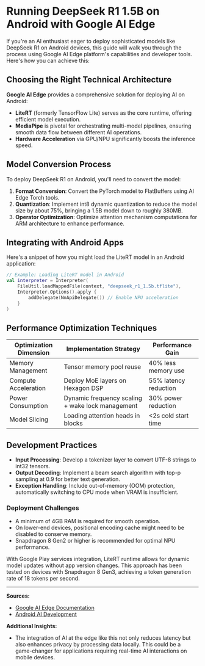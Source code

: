 # Running DeepSeek R1 1.5B on Android with Google AI Edge

If you're an AI enthusiast eager to deploy sophisticated models like DeepSeek R1 on Android devices, this guide will walk you through the process using Google AI Edge platform's capabilities and developer tools. Here's how you can achieve this:

## **Choosing the Right Technical Architecture**

**Google AI Edge** provides a comprehensive solution for deploying AI on Android:

- **LiteRT** (formerly TensorFlow Lite) serves as the core runtime, offering efficient model execution.
- **MediaPipe** is pivotal for orchestrating multi-model pipelines, ensuring smooth data flow between different AI operations.
- **Hardware Acceleration** via GPU/NPU significantly boosts the inference speed.

## **Model Conversion Process**

To deploy DeepSeek R1 on Android, you'll need to convert the model:

1. **Format Conversion**: Convert the PyTorch model to FlatBuffers using AI Edge Torch tools.
2. **Quantization**: Implement int8 dynamic quantization to reduce the model size by about 75%, bringing a 1.5B model down to roughly 380MB.
3. **Operator Optimization**: Optimize attention mechanism computations for ARM architecture to enhance performance.

## **Integrating with Android Apps**

Here's a snippet of how you might load the LiteRT model in an Android application:

```kotlin
// Example: Loading LiteRT model in Android
val interpreter = Interpreter(
    FileUtil.loadMappedFile(context, "deepseek_r1_1.5b.tflite"),
    Interpreter.Options().apply {
        addDelegate(NnApiDelegate()) // Enable NPU acceleration
    }
)
```

## **Performance Optimization Techniques**

| Optimization Dimension | Implementation Strategy                            | Performance Gain  |
|------------------------|----------------------------------------------------|-------------------|
| Memory Management       | Tensor memory pool reuse                           | 40% less memory use |
| Compute Acceleration    | Deploy MoE layers on Hexagon DSP                   | 55% latency reduction |
| Power Consumption       | Dynamic frequency scaling + wake lock management   | 30% power reduction |
| Model Slicing           | Loading attention heads in blocks                  | <2s cold start time |

## **Development Practices**

- **Input Processing**: Develop a tokenizer layer to convert UTF-8 strings to int32 tensors.
- **Output Decoding**: Implement a beam search algorithm with top-p sampling at 0.9 for better text generation.
- **Exception Handling**: Include out-of-memory (OOM) protection, automatically switching to CPU mode when VRAM is insufficient.

### **Deployment Challenges**

- A minimum of 4GB RAM is required for smooth operation.
- On lower-end devices, positional encoding cache might need to be disabled to conserve memory.
- Snapdragon 8 Gen2 or higher is recommended for optimal NPU performance.

With Google Play services integration, LiteRT runtime allows for dynamic model updates without app version changes. This approach has been tested on devices with Snapdragon 8 Gen3, achieving a token generation rate of 18 tokens per second.

---

**Sources:**
- [Google AI Edge Documentation](https://ai.google.dev/edge/litert/android)
- [Android AI Development](https://developer.android.com/ai)

**Additional Insights:**
- The integration of AI at the edge like this not only reduces latency but also enhances privacy by processing data locally. This could be a game-changer for applications requiring real-time AI interactions on mobile devices.
